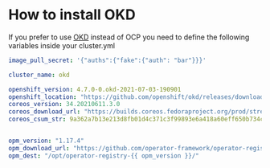 # How to install OKD

If you prefer to use [OKD](https://docs.okd.io/latest/welcome/index.html) instead of OCP you need to define the following variables inside your cluster.yml

```yaml
image_pull_secret: '{"auths":{"fake":{"auth": "bar"}}}'

cluster_name: okd

openshift_version: 4.7.0-0.okd-2021-07-03-190901
openshift_location: "https://github.com/openshift/okd/releases/download/{{ openshift_version }}"
coreos_version: 34.20210611.3.0
coreos_download_url: "https://builds.coreos.fedoraproject.org/prod/streams/stable/builds/{{ coreos_version }}/x86_64/fedora-coreos-{{ coreos_version }}-qemu.x86_64.qcow2.xz"
coreos_csum_str: 9a362a7b13e213d8fb01d4c371c3f99893e6a418a60eff650b734c9683f1b06f


opm_version: "1.17.4"
opm_download_url: "https://github.com/operator-framework/operator-registry/releases/download/v{{ opm_version }}/linux-amd64-opm"
opm_dest: "/opt/operator-registry-{{ opm_version }}/"
```